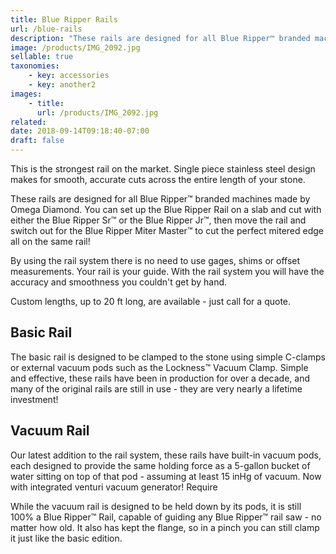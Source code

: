 ```yaml
---
title: Blue Ripper Rails
url: /blue-rails
description: "These rails are designed for all Blue Ripper™ branded machines made by Omega Diamond. You can set up the Blue Ripper Rail on a slab and cut with either the Blue Ripper Sr™ or the Blue Ripper Jr™, then move the rail and switch out for the Blue Ripper Miter Master™ to cut the perfect mitered edge all on the same rail!"
image: /products/IMG_2092.jpg
sellable: true
taxonomies: 
    - key: accessories
    - key: another2
images: 
    - title:
      url: /products/IMG_2092.jpg
related: 
date: 2018-09-14T09:18:40-07:00
draft: false
---
```


This is the strongest rail on the market. Single piece stainless steel design makes for smooth, accurate cuts across the entire length of your stone.

These rails are designed for all Blue Ripper™ branded machines made by Omega Diamond. You can set up the Blue Ripper Rail on a slab and cut with either the Blue Ripper Sr™ or the Blue Ripper Jr™, then move the rail and switch out for the Blue Ripper Miter Master™ to cut the perfect mitered edge all on the same rail!

By using the rail system there is no need to use gages, shims or offset measurements. Your rail is your guide. With the rail system you will have the accuracy and smoothness you couldn't get by hand.

Custom lengths, up to 20 ft long, are available - just call for a quote.

## Basic Rail

The basic rail is designed to be clamped to the stone using simple C-clamps or external vacuum pods such as the Lockness™ Vacuum Clamp. Simple and effective, these rails have been in production for over a decade, and many of the original rails are still in use - they are very nearly a lifetime investment!

## Vacuum Rail

Our latest addition to the rail system, these rails have built-in vacuum pods, each designed to provide the same holding force as a 5-gallon bucket of water sitting on top of that pod - assuming at least 15 inHg of vacuum. Now with integrated venturi vacuum generator! Require

While the vacuum rail is designed to be held down by its pods, it is still 100% a Blue Ripper™ Rail, capable of guiding any Blue Ripper™ rail saw - no matter how old.  It also has kept the flange, so in a pinch you can still clamp it just like the basic edition.
